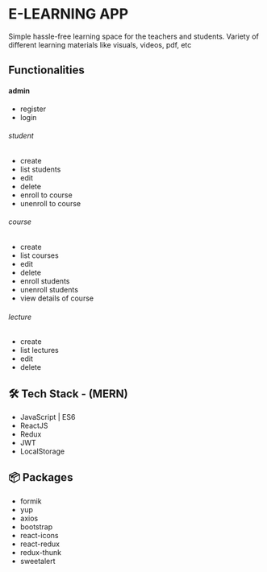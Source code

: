 # E-LEARNING APP
Simple hassle-free learning space for the teachers and students.
Variety of different learning materials like visuals, videos, pdf, etc

## Functionalities
  #### admin
  * register 
  * login 
  ###### student
  * create 
  * list students
  * edit 
  * delete 
  * enroll to course
  * unenroll to course
  ###### course
  * create 
  * list courses
  * edit
  * delete 
  * enroll students
  * unenroll students
  * view details of course
  ###### lecture
  * create 
  * list lectures
  * edit
  * delete 
  
 ## 🛠 Tech Stack - (MERN)
 *  JavaScript | ES6
  * ReactJS
  * Redux
  * JWT
  * LocalStorage
   
## 📦 Packages
  * formik
  * yup
  * axios
  * bootstrap
  * react-icons
  * react-redux
  * redux-thunk
  * sweetalert
